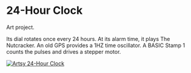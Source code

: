 # 24-Hour Clock

Art project.

Its dial rotates once every 24 hours.  At its alarm time, it plays The Nutcracker.  An old GPS provides a 1HZ time oscillator.  A BASIC Stamp 1 counts the pulses and drives a stepper motor.

[![Artsy 24-Hour Clock](http://img.youtube.com/vi/NJdhU6Qo1GY/0.jpg)](http://www.youtube.com/watch?v=NJdhU6Qo1GY)
